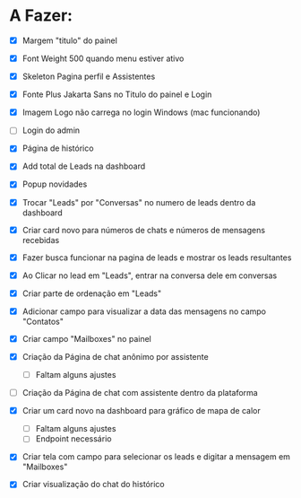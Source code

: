 # A Fazer:

- [x] Margem "titulo" do painel

- [x] Font Weight 500 quando menu estiver ativo

- [x] Skeleton Pagina perfil e Assistentes

- [x] Fonte Plus Jakarta Sans no Titulo do painel e Login

- [x] Imagem Logo não carrega no login Windows (mac funcionando)

- [ ] Login do admin

- [x] Página de histórico

- [x] Add total de Leads na dashboard

- [x] Popup novidades

- [x] Trocar "Leads" por "Conversas" no numero de leads dentro da dashboard

- [x] Criar card novo para números de chats e números de mensagens recebidas

- [x] Fazer busca funcionar na pagina de leads e mostrar os leads resultantes

- [x] Ao Clicar no lead em "Leads", entrar na conversa dele em conversas

- [x] Criar parte de ordenação em "Leads"

- [x] Adicionar campo para visualizar a data das mensagens no campo "Contatos"

- [x] Criar campo "Mailboxes" no painel

- [x] Criação da Página de chat anônimo por assistente
    - [ ] Faltam alguns ajustes

- [ ] Criação da Página de chat com assistente dentro da plataforma

- [x] Criar um card novo na dashboard para gráfico de mapa de calor
    - [ ] Faltam alguns ajustes
    - [ ] Endpoint necessário

- [x] Criar tela com campo para selecionar os leads e digitar a mensagem em "Mailboxes"

- [x] Criar visualização do chat do histórico
